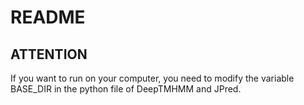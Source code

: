 # README

## ATTENTION

If you want to run on your computer, you need to modify the variable BASE_DIR in the python file of DeepTMHMM and JPred.
